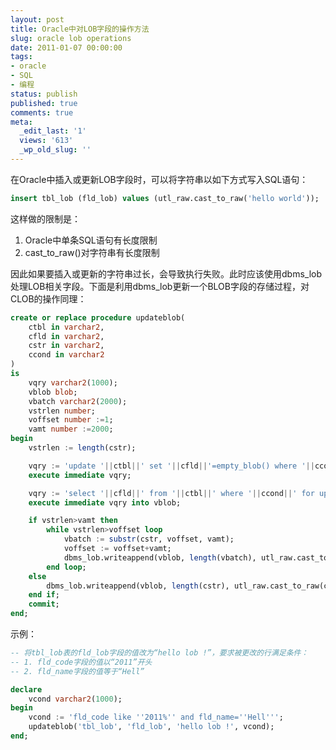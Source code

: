 ```yaml
---
layout: post
title: Oracle中对LOB字段的操作方法
slug: oracle lob operations
date: 2011-01-07 00:00:00
tags:
- oracle
- SQL
- 编程
status: publish
published: true
comments: true
meta:
  _edit_last: '1'
  views: '613'
  _wp_old_slug: ''
---
```

在Oracle中插入或更新LOB字段时，可以将字符串以如下方式写入SQL语句：

```sql
insert tbl_lob (fld_lob) values (utl_raw.cast_to_raw('hello world'));
```

这样做的限制是：

<ol>
	<li>Oracle中单条SQL语句有长度限制</li>
	<li>cast_to_raw()对字符串有长度限制</li>
</ol>

因此如果要插入或更新的字符串过长，会导致执行失败。此时应该使用dbms_lob处理LOB相关字段。下面是利用dbms_lob更新一个BLOB字段的存储过程，对CLOB的操作同理：

```sql
create or replace procedure updateblob(
    ctbl in varchar2,
    cfld in varchar2,
    cstr in varchar2,
    ccond in varchar2
)
is
    vqry varchar2(1000);
    vblob blob;
    vbatch varchar2(2000);
    vstrlen number;
    voffset number :=1;
    vamt number :=2000;
begin
    vstrlen := length(cstr);

    vqry := 'update '||ctbl||' set '||cfld||'=empty_blob() where '||ccond;
    execute immediate vqry;

    vqry := 'select '||cfld||' from '||ctbl||' where '||ccond||' for update';
    execute immediate vqry into vblob;

    if vstrlen>vamt then
        while vstrlen>voffset loop
            vbatch := substr(cstr, voffset, vamt);
            voffset := voffset+vamt;
            dbms_lob.writeappend(vblob, length(vbatch), utl_raw.cast_to_raw(vbatch));
        end loop;
    else
        dbms_lob.writeappend(vblob, length(cstr), utl_raw.cast_to_raw(cstr));
    end if;
    commit;
end;
```

示例：

```sql
-- 将tbl_lob表的fld_lob字段的值改为“hello lob !”，要求被更改的行满足条件：
-- 1. fld_code字段的值以“2011”开头
-- 2. fld_name字段的值等于“Hell”

declare
    vcond varchar2(1000);
begin
    vcond := 'fld_code like ''2011%'' and fld_name=''Hell''';
    updateblob('tbl_lob', 'fld_lob', 'hello lob !', vcond);
end;
```
